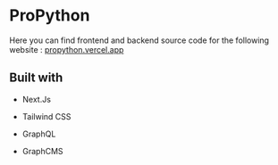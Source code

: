 # ProPython

Here you can find frontend and backend source code for the following website : [propython.vercel.app](https://propython.vercel.app/)



## Built with

* Next.Js
* Tailwind CSS

* GraphQL
* GraphCMS

